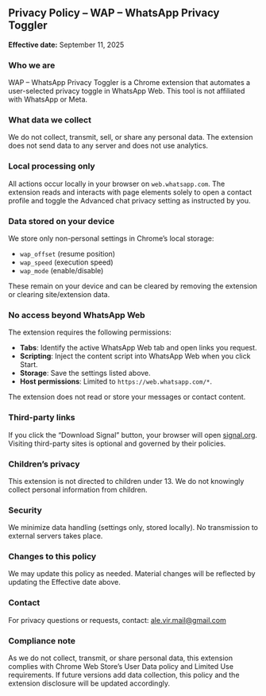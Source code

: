 ## Privacy Policy – WAP – WhatsApp Privacy Toggler

**Effective date:** September 11, 2025

### Who we are
WAP – WhatsApp Privacy Toggler is a Chrome extension that automates a user-selected privacy toggle in WhatsApp Web. This tool is not affiliated with WhatsApp or Meta.

### What data we collect
We do not collect, transmit, sell, or share any personal data. The extension does not send data to any server and does not use analytics.

### Local processing only
All actions occur locally in your browser on `web.whatsapp.com`. The extension reads and interacts with page elements solely to open a contact profile and toggle the Advanced chat privacy setting as instructed by you.

### Data stored on your device
We store only non-personal settings in Chrome’s local storage:

- `wap_offset` (resume position)
- `wap_speed` (execution speed)
- `wap_mode` (enable/disable)

These remain on your device and can be cleared by removing the extension or clearing site/extension data.

### No access beyond WhatsApp Web
The extension requires the following permissions:

- **Tabs**: Identify the active WhatsApp Web tab and open links you request.
- **Scripting**: Inject the content script into WhatsApp Web when you click Start.
- **Storage**: Save the settings listed above.
- **Host permissions**: Limited to `https://web.whatsapp.com/*`.

The extension does not read or store your messages or contact content.

### Third-party links
If you click the “Download Signal” button, your browser will open [signal.org](https://signal.org/download/). Visiting third-party sites is optional and governed by their policies.

### Children’s privacy
This extension is not directed to children under 13. We do not knowingly collect personal information from children.

### Security
We minimize data handling (settings only, stored locally). No transmission to external servers takes place.

### Changes to this policy
We may update this policy as needed. Material changes will be reflected by updating the Effective date above.

### Contact
For privacy questions or requests, contact: [ale.vir.mail@gmail.com](mailto:ale.vir.mail@gmail.com)

### Compliance note
As we do not collect, transmit, or share personal data, this extension complies with Chrome Web Store’s User Data policy and Limited Use requirements. If future versions add data collection, this policy and the extension disclosure will be updated accordingly.

